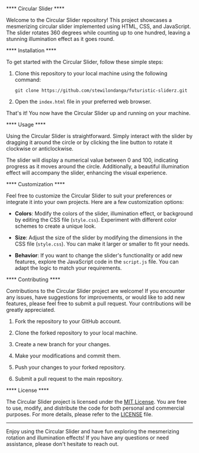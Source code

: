 **** Circular Slider ****

Welcome to the Circular Slider repository! This project showcases a mesmerizing circular slider implemented using HTML, CSS, and 
JavaScript. The slider rotates 360 degrees while counting up to one hundred, leaving a stunning illumination effect as it goes round.

**** Installation ****

To get started with the Circular Slider, follow these simple steps:

1. Clone this repository to your local machine using the following command:

   ```
   git clone https://github.com/stewilondanga/futuristic-sliderz.git
   ```

2. Open the `index.html` file in your preferred web browser.

That's it! You now have the Circular Slider up and running on your machine.

**** Usage ****

Using the Circular Slider is straightforward. Simply interact with the slider by dragging it around the circle or by clicking the line 
button to rotate it clockwise or anticlockwise.

The slider will display a numerical value between 0 and 100, indicating progress as it moves around the circle. Additionally, a 
beautiful illumination effect will accompany the slider, enhancing the visual experience.

**** Customization ****

Feel free to customize the Circular Slider to suit your preferences or integrate it into your own projects. Here are a few customization 
options:

- **Colors**: Modify the colors of the slider, illumination effect, or background by editing the CSS file (`style.css`). Experiment with
  different color schemes to create a unique look.

- **Size**: Adjust the size of the slider by modifying the dimensions in the CSS file (`style.css`). You can make it larger or smaller to
  fit your needs.

- **Behavior**: If you want to change the slider's functionality or add new features, explore the JavaScript code in the `script.js` file.
  You can adapt the logic to match your requirements.

**** Contributing ****

Contributions to the Circular Slider project are welcome! If you encounter any issues, have suggestions for improvements, or would like to 
add new features, please feel free to submit a pull request. Your contributions will be greatly appreciated.

1. Fork the repository to your GitHub account.

2. Clone the forked repository to your local machine.

3. Create a new branch for your changes.

4. Make your modifications and commit them.

5. Push your changes to your forked repository.

6. Submit a pull request to the main repository.

**** License ****

The Circular Slider project is licensed under the [MIT License](LICENSE). You are free to use, modify, and distribute the code for both 
personal and commercial purposes. For more details, please refer to the [LICENSE](LICENSE) file.

---

Enjoy using the Circular Slider and have fun exploring the mesmerizing rotation and illumination effects! If you have any questions or 
need assistance, please don't hesitate to reach out.
